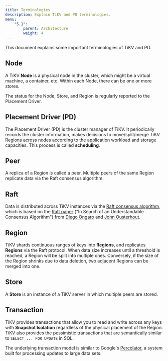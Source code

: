 ```yaml
---
title: Terminologies
description: Explain TiKV and PD terminologies.
menu:
    "5.1":
        parent: Architecture
        weight: 4
---
```


This document explains some important terminologies of TiKV and PD.

## Node

A TiKV **Node** is a physical node in the cluster, which might be a virtual machine, a container, etc. Within each Node, there can be one or more stores.

The status for the Node, Store, and Region is regularly reported to the Placement Driver.

## Placement Driver (PD)

The Placement Driver (PD) is the cluster manager of TiKV. It periodically records the cluster information, makes decisions to move/split/merge TiKV Regions across nodes according to the application workload and storage capacities. This process is called **scheduling**.

## Peer

A replica of a Region is called a peer. Multiple peers of the same Region replicate data via the Raft consensus algorithm.

## Raft

Data is distributed across TiKV instances via the [Raft consensus algorithm](https://raft.github.io/), which is based on the [Raft paper](https://raft.github.io/raft.pdf) ("In Search of an Understandable Consensus Algorithm") from [Diego Ongaro](https://ongardie.net/diego/) and [John Ousterhout](https://web.stanford.edu/~ouster/cgi-bin/home.php).

## Region

TiKV shards continuous ranges of keys into **Regions**, and replicates **Regions** via the Raft protocol. When data size increases until a threshold is reached, a Region will be split into multiple ones. Conversely, if the size of the Region shrinks due to data deletion, two adjacent Regions can be merged into one.

## Store

A **Store** is an instance of a TiKV server in which multiple peers are stored.

## Transaction

TiKV provides transactions that allow you to read and write across any keys with **Snapshot Isolation** regardless of the physical placement of the Region. TiKV also provides the pessimistic transactions that are semantically similar to `SELECT ... FOR UPDATE` in SQL.

The underlying transaction model is similar to Google's [Percolator](https://ai.google/research/pubs/pub36726), a system built for processing updates to large data sets.